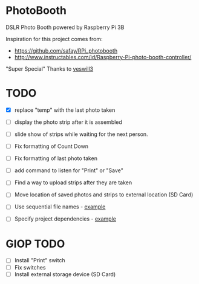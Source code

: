 # PhotoBooth
DSLR Photo Booth powered by Raspberry Pi 3B

Inspiration for this project comes from:
- https://github.com/safay/RPi_photobooth
- http://www.instructables.com/id/Raspberry-Pi-photo-booth-controller/

"Super Special" Thanks to [veswill3](https://github.com/veswill3)


# TODO
- [x] replace "temp" with the last photo taken
- [ ] display the photo strip after it is assembled
- [ ] slide show of strips while waiting for the next person.
- [ ] Fix formatting of Count Down
- [ ] Fix formatting of last photo taken
- [ ] add command to listen for "Print" or "Save"
- [ ] Find a way to upload strips after they are taken
- [ ] Move location of saved photos and strips to external location (SD Card)
- [ ] Use sequential file names - [example](http://stackoverflow.com/questions/2400827/python-how-do-i-create-sequential-file-names)
- [ ] Specify project dependencies - [example](http://stackoverflow.com/questions/25559157/how-to-handle-python-dependencies-throughout-the-project)


# GIOP TODO
- [ ] Install "Print" switch
- [ ] Fix switches
- [ ] Install external storage device (SD Card)

